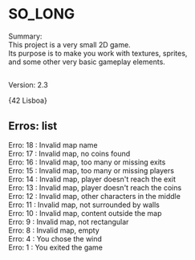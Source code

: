 # SO_LONG
Summary: <br>
This project is a very small 2D game.<br>
Its purpose is to make you work with textures, sprites,<br>
and some other very basic gameplay elements.<br>
##
Version: 2.3<br>

{42 Lisboa}

##

## Erros: list
Erro: 18 : Invalid map name<br>
Erro: 17 : Invalid map, no coins found<br>
Erro: 16 : Invalid map, too many or missing exits<br>
Erro: 15 : Invalid map, too many or missing players<br>
Erro: 14 : Invalid map, player doesn't reach the exit<br>
Erro: 13 : Invalid map, player doesn't reach the coins<br>
Erro: 12 : Invalid map, other characters in the middle<br>
Erro: 11 : Invalid map, not surrounded by walls<br>
Erro: 10 : Invalid map, content outside the map<br>
Erro: 9 : Invalid map, not rectangular<br>
Erro: 8 : Invalid map, empty<br>
Erro: 4 : You chose the wind<br>
Erro: 1 : You exited the game<br>
